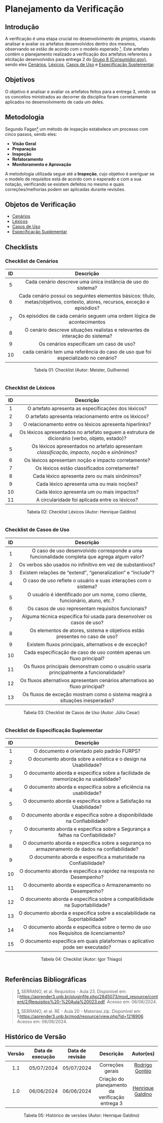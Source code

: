 # Planejamento da Verificação

## Introdução

A verificação é uma etapa crucial no desenvolvimento de projetos, visando analisar e avaliar os artefatos desenvolvidos dentro dos mesmos, observando se estão de acordo com o modelo esperado [¹](https://requisitos-de-software.github.io/2024.1-Consumidor.gov/Verificação/Grupo%201%20-%20DOU/Entrega%203%20-%20Modelagem/planejamento/#anchor_1). Este artefato contém o planejamento realizado a verificação dos artefatos referentes a elicitação desenvolvidos para entrega 2 do [Grupo 8 (Consumidor.gov)](https://requisitos-de-software.github.io/2024.1-Consumidor.gov/), sendo eles [Cenários](https://requisitos-de-software.github.io/2024.1-Consumidor.gov/Modelagem/cenarios/), [Léxicos](https://requisitos-de-software.github.io/2024.1-Consumidor.gov/Modelagem/lexicos/), [Casos de Uso](https://requisitos-de-software.github.io/2024.1-Consumidor.gov/Modelagem/casosdeuso/) e [Especificação Suplementar](https://requisitos-de-software.github.io/2024.1-Consumidor.gov/Modelagem/especsuplementar/).

## Objetivos

O objetivo é analisar e avaliar os artefatos feitos para a entrega 3, vendo se os conceitos ministrados ao decorrer da disciplina foram corretamente aplicados no desenvolvimento de cada um deles.

## Metodologia
 Segundo Fagan[²](https://requisitos-de-software.github.io/2024.1-Consumidor.gov/Verificação/Grupo%201%20-%20DOU/Entrega%203%20-%20Modelagem/planejamento/#anchor_2) um método de inspeção estabelece um processo com cinco passos, sendo eles:

- **Visão Geral**
- **Preparação**
- **Inspeção**
- **Refatoramento**
- **Monitoramento e Aprovação**

A metodologia utilizada segue até a **Inspeção**, cujo objetivo é averiguar se o modelo de requisitos está de acordo com o esperado e com a sua notação, verificando se existem defeitos no mesmo e quais correções/melhorias podem ser aplicadas durante revisões.

## Objetos de Verificação

- [Cenários](https://requisitos-de-software.github.io/2024.1-Consumidor.gov/Modelagem/cenarios/)
- [Léxicos](https://requisitos-de-software.github.io/2024.1-Consumidor.gov/Modelagem/lexicos/)
- [Casos de Uso](https://requisitos-de-software.github.io/2024.1-Consumidor.gov/Modelagem/casosdeuso/) 
- [Especificação Suplementar](https://requisitos-de-software.github.io/2024.1-Consumidor.gov/Modelagem/especsuplementar/)

## Checklists

### Checklist de Cenários

| ID | Descrição | 
| :--: | :-----: | 
| 5 | Cada cenário descreve uma única instância de uso do sistema? | 
| 6 | Cada cenário possui os seguintes elementos básicos: título, metas/objetivos, contexto, atores, recursos, exceção e episódios? | 
| 7 | Os episódios de cada cenário seguem uma ordem lógica de acontecimentos |
| 8 | O cenário descreve situações realistas e relevantes de interação do sistema? | 
| 9 | Os cenários especificam um caso de uso? |
| 10 | cada cenário tem uma referência do caso de uso que foi especializado no cenário? | 

<div align="center">
<figcaption align="center">Tabela 01: Checklist (Autor: Meister, Guilherme)</figcaption>
</div>
<br/>

### Checklist de Léxicos

| ID | Descrição |
| :--: | :-----: |
| 1 | O artefato apresenta as especificações dos léxicos? | 
| 2 | O artefato apresenta relacionamento entre os léxicos? |
| 3 | O relacionamento entre os léxicos apresenta hiperlinks? | 
| 4 | Os léxicos apresentados no artefato seguem a estrutura de dicionário (verbo, objeto, estado)? | 
| 5 | Os léxicos apresentados no artefato apresentam *classificação*, *impacto*, *noção* e *sinônimos*? |
| 6 | Os léxicos apresentam noção e impacto corretamente? | 
| 7 | Os léxicos estão classificados corretamente? | 
| 8 | Cada léxico apresenta zero ou mais sinônimos? | 
| 9 | Cada léxico apresenta uma ou mais noções? | 
| 10 | Cada léxico apresenta um ou mais impactos? | 
| 11 | A circularidade foi aplicada entre os léxicos? | 

<div align="center">
<figcaption align="center">Tabela 02: Checklist Léxicos (Autor: Henrique Galdino)</figcaption>
</div>
<br/>

### Checklist de Casos de Uso

| ID | Descrição |
| :--: | :-----: |
| 1 | O caso de uso desenvolvido corresponde a uma funcionalidade completa que agrega algum valor? |
| 2 | Os verbos são usados ​​no infinitivo em vez de substantivos? |
| 3 | Existem relações de “extend”, “generalization” e “include”? |
| 4 | O caso de uso reflete o usuário e suas interações com o sistema? |
| 5 | O usuário é identificado por um nome, como cliente, funcionário, aluno, etc.? |
| 6 | Os casos de uso representam requisitos funcionais? |
| 7 | Alguma técnica específica foi usada para desenvolver os casos de uso? |
| 8 | Os elementos de atores, sistema e objetivos estão presentes no caso de uso? |
| 9 | Existem fluxos principais, alternativos e de exceção? |
| 10 | Cada especificação de caso de uso contém apenas um fluxo principal? |
| 11 | Os fluxos principais demonstram como o usuário usaria principalmente a funcionalidade? |
| 12 | Os fluxos alternativos apresentam cenários alternativos ao fluxo principal? |
| 13 | Os fluxos de exceção mostram como o sistema reagirá a situações inesperadas? |

<div align="center">
<figcaption align="center">Tabela 03: Checklist de Casos de Uso (Autor: Júlio Cesar)</figcaption>
</div>
<br/>

### Checklist de Especificação Suplementar

| ID | Descrição | 
|:-:|:---:|
| 1 | O documento é orientado pelo padrão FURPS? |
| 2 | O documento aborda sobre a estética e o design na Usabilidade? | 
| 3 | O documento aborda e especifica sobre a facilidade de memorização na usabilidade? | 
| 4 | O documento aborda e especifica sobre a eficiência na usabilidade? |
| 5 | O documento aborda e especifica sobre a Satisfação na Usabilidade? | 
| 6 | O documento aborda e especifica sobre a disponibilidade na Confiabilidade? | 
| 7 | O documento aborda e especifica sobre a Segurança a falhas na Confiabilidade? | 
| 8 | O documento aborda e especifica sobre a segurança no armazenamento de dados na confiabilidade? | 
| 9 | O documento aborda e especifica a maturidade na Confiabilidade? | 
| 10 | O documento aborda e especifica a rapidez na resposta no Desempenho? | 
| 11 | O documento aborda e especifica o Armazenamento no Desempenho? | 
| 12 | O documento aborda e especifica sobre a compatibilidade na Suportabilidade? | 
| 13 | O documento aborda e especifica sobre a escalabilidade na Suportabilidade? |
| 14 | O documento aborda e especifica sobre o termo de uso nos Requisitos de licenciamento? | 
| 15 | O documento especifica em quais plataformas o aplicativo pode ser executado? | 

<div align="center">
<figcaption align="center">Tabela 04: Checklist (Autor: Igor Thiago)</figcaption>
</div>
<br/>


## Referências Bibliográficas

> <a id="1" href="#anchor_1">1.</a> SERRANO, et al. Requisitos - Aula 23. Disponível em: h<https://aprender3.unb.br/pluginfile.php/2845073/mod_resource/content/2/Requisitos%20-%20Aula%20023.pdf>. Acesso em: 06/06/2024.

> <a id="2" href="#anchor_2">1.</a> SERRANO, et al. RE - Aula 20 - Materiasi.zip. Disponível em: h<https://aprender3.unb.br/mod/resource/view.php?id=1218906>. Acesso em: 06/06/2024.

## Histórico de Versão

| Versão | Data de execução | Data de revisão |  Descrição                          | Autor(es)                                           | Revisor(es)                                           |
| :----: | :--------------: | :-------------: | :---------------------------------: | :-------------------------------------------------: | :---------------------------------------------------: |
| 1.1    | 05/07/2024       | 05/07/2024      | Correções gerais  | [Rodrigo Gontijo](https://github.com/rodrigogontijoo)   | [Igor Thiago](https://github.com/alladin51)  |
| 1.0    | 06/06/2024       | 06/06/2024      | Criação do planejamento da verificação entrega 3   | [Henrique Galdino](https://github.com/hgaldino05)   | [Júlio César](https://github.com/Julio1099)         |

<div align="center">
<figcaption align="center">Tabela 05: Histórico de versões (Autor: Henrique Galdino)</figcaption>
</div>
<br/>
